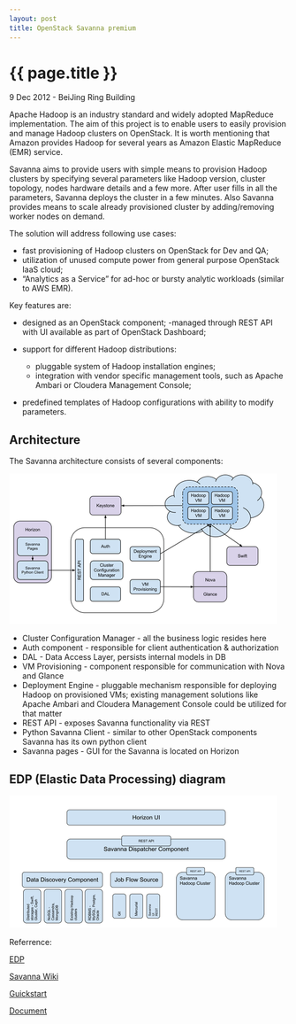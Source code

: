 ```yaml
---
layout: post
title: OpenStack Savanna premium
---
```


{{ page.title }}
================

<p class="meta">9 Dec 2012 - BeiJing Ring Building</p>

Apache Hadoop is an industry standard and widely adopted MapReduce implementation. The aim of this project is to enable users to easily provision and manage Hadoop clusters on OpenStack. It is worth mentioning that Amazon provides Hadoop for several years as Amazon Elastic MapReduce (EMR) service.

Savanna aims to provide users with simple means to provision Hadoop clusters by specifying several parameters like Hadoop version, cluster topology, nodes hardware details and a few more. After user fills in all the parameters, Savanna deploys the cluster in a few minutes. Also Savanna provides means to scale already provisioned cluster by adding/removing worker nodes on demand.

The solution will address following use cases:

- fast provisioning of Hadoop clusters on OpenStack for Dev and QA;
- utilization of unused compute power from general purpose OpenStack IaaS cloud;
- “Analytics as a Service” for ad-hoc or bursty analytic workloads (similar to AWS EMR).

Key features are:

- designed as an OpenStack component;
-managed through REST API with UI available as part of OpenStack Dashboard;

- support for different Hadoop distributions:
    - pluggable system of Hadoop installation engines;
    - integration with vendor specific management tools, such as Apache Ambari or Cloudera Management Console;
- predefined templates of Hadoop configurations with ability to modify parameters.


Architecture
------------

The Savanna architecture consists of several components:

[![architecture](/images/tech/savanna-ach.png)](/images/tech/savanna-ach.png)

- Cluster Configuration Manager - all the business logic resides here
- Auth component - responsible for client authentication & authorization
- DAL - Data Access Layer, persists internal models in DB
- VM Provisioning - component responsible for communication with Nova and Glance
- Deployment Engine - pluggable mechanism responsible for deploying Hadoop on provisioned VMs; existing management solutions like Apache Ambari and Cloudera Management Console could be utilized for that matter
- REST API - exposes Savanna functionality via REST
- Python Savanna Client - similar to other OpenStack components Savanna has its own python client
- Savanna pages - GUI for the Savanna is located on Horizon

EDP (Elastic Data Processing) diagram
-------------------------------------

![EDP](/images/tech/edp.png)

Referrence:

[EDP][Savanna]

[Savanna Wiki][Wiki]

[Guickstart][start]

[Document][doc]

[Savanna]:  https://wiki.openstack.org/wiki/Savanna/EDP

[Wiki]:  https://wiki.openstack.org/wiki/Savanna

[start]:  https://savanna.readthedocs.org/en/latest/devref/quickstart.html

[doc]:  https://savanna.readthedocs.org/en/latest/
